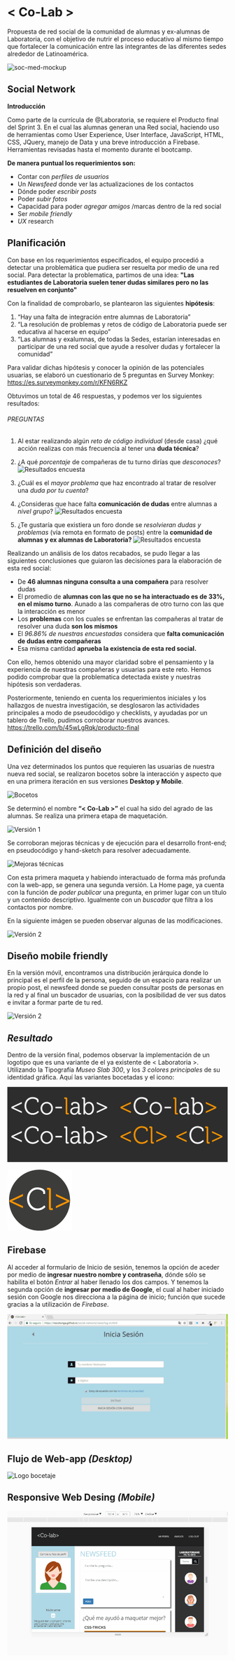 # < Co-Lab >
Propuesta de red social de la comunidad de alumnas y ex-alumnas de Laboratoria, con el objetivo de nutrir el proceso educativo al mismo tiempo que fortalecer la comunicación entre las integrantes de las diferentes sedes alrededor de Latinoamérica.

![soc-med-mockup](https://user-images.githubusercontent.com/32855963/38632751-40d1f016-3d83-11e8-83f5-07051eb25f8e.jpg)

## Social Network

**Introducción**

Como parte de la currícula de @Laboratoria, se requiere el Producto final del Sprint 3. En el cual las alumnas generan una Red social, haciendo uso de herramientas como User Experience, User Interface, JavaScript, HTML, CSS, JQuery, manejo de Data y una breve introducción a Firebase. Herramientas revisadas hasta el momento durante el bootcamp.

**De manera puntual los requerimientos son:**

  -	Contar con *perfiles de usuarios*
  -	Un *Newsfeed* donde ver las actualizaciones de los contactos
  -	Dónde poder *escribir posts*
  -	Poder *subir fotos*
  -	Capacidad para poder *agregar amigos* /marcas dentro de la red social
  -	Ser *mobile friendly*
  -	*UX* research

## Planificación
Con base en los requerimientos especificados, el equipo procedió a detectar una problemática que pudiera ser resuelta por medio de una red social. Para detectar la problematica, partimos de una idea: **"Las estudiantes de Laboratoria suelen tener dudas similares pero no las resuelven en conjunto"**

Con la finalidad de comprobarlo, se plantearon las siguientes **hipótesis**:

1. “Hay una falta de integración entre alumnas de Laboratoria”
2. “La resolución de problemas y retos de código de Laboratoria puede ser educativa al hacerse en equipo”
3. “Las alumnas y exalumnas, de todas la Sedes, estarían interesadas en participar de una red social que ayude a resolver dudas y fortalecer la comunidad”

Para validar dichas hipótesis y conocer la opinión de las potenciales usuarias, se elaboró un cuestionario de 5 preguntas en Survey Monkey: https://es.surveymonkey.com/r/KFN6RKZ

Obtuvimos un total de 46 respuestas, y podemos ver los siguientes resultados:

###### PREGUNTAS
1. Al estar realizando algún *reto de código individual* (desde casa) ¿qué acción realizas con más frecuencia al tener una **duda técnica**?
2. ¿A qué *porcentaje* de compañeras de tu turno dirías que *desconoces*?
![Resultados encuesta](assets/images/survey1.jpg)

3. ¿Cuál es el *mayor problema* que haz encontrado al tratar de resolver una *duda por tu cuenta*?
4. ¿Consideras que hace falta **comunicación de dudas** entre alumnas a *nivel grupo*?
![Resultados encuesta](assets/images/survey2.jpg)

5. ¿Te gustaría que existiera un foro donde se *resolvieran dudas y problemas* (vía remota en formato de posts) entre la **comunidad de alumnas y ex alumnas de Laboratoria?**
![Resultados encuesta](assets/images/survey3.jpg)

Realizando un análisis de los datos recabados, se pudo llegar a las siguientes conclusiones que guiaron las decisiones para la elaboración de esta red social:

- De **46 alumnas ninguna consulta a una compañera** para resolver dudas
- El promedio de **alumnas con las que no se ha interactuado es de 33%, en el mismo turno**. Aunado a las compañeras de otro turno con las que la interacción es menor
- Los **problemas** con los cuales se enfrentan las compañeras al tratar de resolver una duda **son los mismos**
- El *96.86% de nuestras encuestadas* considera que **falta comunicación de dudas entre compañeras**
- Esa misma cantidad **aprueba la existencia de esta red social.**

Con ello, hemos obtenido una mayor claridad sobre el pensamiento y la experiencia de nuestras compañeras y usuarias para este reto. Hemos podido comprobar que la problematica detectada existe y nuestras hipótesis son verdaderas.

Posteriormente, teniendo en cuenta los requerimientos iniciales y los hallazgos de nuestra investigación, se desglosaron las actividades principales a modo de pseudocódigo y checklists, y ayudadas por un tablero de Trello, pudimos corroborar nuestros avances.
https://trello.com/b/45wLgRqk/producto-final


## Definición del diseño
Una vez determinados los puntos que requieren las usuarias de nuestra nueva red social, se realizaron bocetos sobre la interacción y aspecto que en una primera iteración en sus versiones **Desktop y Mobile**.

![Bocetos](assets/images/hand-sketches1.jpg)

Se determinó el nombre **“< Co-Lab >”** el cual ha sido del agrado de las alumnas. Se realiza una primera etapa de maquetación.

![Versión 1](assets/images/version1.JPG)

Se corroboran mejoras técnicas y de ejecución para el desarrollo front-end; en pseudocódigo y hand-sketch para resolver adecuadamente.

![Mejoras técnicas](assets/images/hand-sketches2.jpg)

Con esta primera maqueta y habiendo interactuado de forma más profunda con la web-app, se genera una segunda versión. La Home page, ya cuenta con la función de *poder publicar* una pregunta, en primer lugar con un título y un contenido descriptivo. Igualmente con un *buscador* que filtra a los contactos por nombre.

En la siguiente imágen se pueden observar algunas de las modificaciones.

![Versión 2](assets/images/version2.JPG)


## Diseño mobile friendly
En la versión móvil, encontramos una distribución jerárquica donde lo principal es el perfil de la persona, seguido de un espacio para realizar un propio post, el newsfeed donde se pueden consultar posts de personas en la red y al final un buscador de usuarias, con la posibilidad de ver sus datos e invitar a formar parte de tu red.

![Versión 2](assets/images/mobile.jpg)


## *Resultado*

Dentro de la versión final, podemos observar la implementación de un logotipo que es una variante de el ya existente de < Laboratoria >. Utilizando la Tipografía *Museo Slab 300*, y los *3 colores principales* de su identidad gráfica. Aquí las variantes bocetadas y el icono:

![Logo bocetaje](assets/images/logo-sketch.jpg)

![](assets/images/cl-icon.png)

## Firebase

Al acceder al formulario de Inicio de sesión, tenemos la opción de aceder por medio de **ingresar nuestro nombre y contraseña**, dónde sólo se habilita el botón *Entrar* al haber llenado los dos campos. Y tenemos la segunda opción de **ingresar por medio de Google**, el cual al haber iniciado sesión con Google nos direcciona a la página de inicio; función que sucede gracias a la utilización de *Firebase*.

![Logo bocetaje](assets/images/firebase-login.gif)

## Flujo de Web-app *(Desktop)*

![Logo bocetaje](assets/images/resultado-desktop.gif)

## Responsive Web Desing *(Mobile)*

![Logo bocetaje](assets/images/social-mobile.gif)
